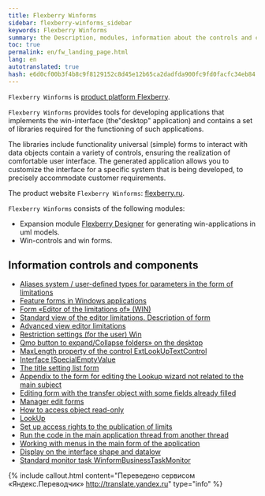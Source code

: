 ```yaml
---
title: Flexberry Winforms
sidebar: flexberry-winforms_sidebar
keywords: Flexberry Winforms
summary: the Description, modules, information about the controls and components
toc: true
permalink: en/fw_landing_page.html
lang: en
autotranslated: true
hash: e6d0cf00b3f4b8c9f8129152c8d45e12b65ca2dadfda900fc9fd0facfc34eb84
---
```


`Flexberry Winforms` is [product platform Flexberry](fp_landing_page.html).

`Flexberry Winforms` provides tools for developing applications that implements the win-interface (the"desktop" application) and contains a set of libraries required for the functioning of such applications.

The libraries include functionality universal (simple) forms to interact with data objects contain a variety of controls, ensuring the realization of comfortable user interface. The generated application allows you to customize the interface for a specific system that is being developed, to precisely accommodate customer requirements.

The product website `Flexberry Winforms`: [flexberry.ru](http://flexberry.ru/Flexberry/ForDevelopers/FlexberryWinforms).

`Flexberry Winforms` consists of the following modules:

* Expansion module [Flexberry Designer](fd_landing_page.html) for generating win-applications in uml models.
* Win-controls and win forms.

## Information controls and components

* [Aliases system / user-defined types for parameters in the form of limitations](fw_aliases-system-and-user-types.html)
* [Feature forms in Windows applications](fw_form-features.html)
* [Form «Editor of the limitations of» (WIN)](fw_winforms-limit-editor-form.html)
* [Standard view of the editor limitations. Description of form](fw_description-form-limit-editor-in-standard-form.html)
* [Advanced view editor limitations](fw_limit-editor-advanced-view.html)
* [Restriction settings (for the user) Win](fw_limit-editor-params.html)
* [Qmo button to expand/Collapse folders» on the desktop](fw_desktop-operations.html)
* [MaxLength property of the control ExtLookUpTextControl](fw_extended-lookup.html)
* [Interface ISpecialEmptyValue](fo_i-special-empty-value.html)
* [The title setting list form](fw_list-form-caption.html)
* [Appendix to the form for editing the Lookup wizard not related to the main subject](fw_lookup-another-object.html)
* [Editing form with the transfer object with some fields already filled](fa_open-editform-custom-object.html)
* [Manager edit forms](fw_editmanager.html)
* [How to access object read-only](fo_read-only-object.html)
* [LookUp](fw_lookup.html)
* [Set up access rights to the publication of limits](fw_setting-permissions-for-publication-restrictions.html)
* [Run the code in the main application thread from another thread](fw_ui-synchronization-context.html)
* [Working with menus in the main form of the application](fw_working-with-menu.html)
* [Display on the interface shape and datalow](fo_masters-details.html)
* [Standard monitor task WinformBusinessTaskMonitor](fo_business-task-monitor.html)



{% include callout.html content="Переведено сервисом «Яндекс.Переводчик» <http://translate.yandex.ru>" type="info" %}
